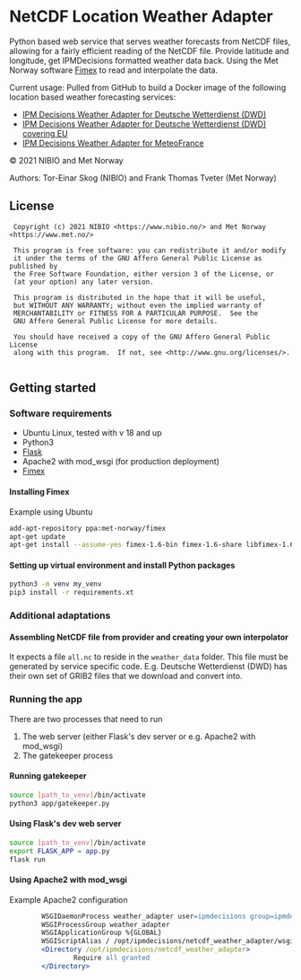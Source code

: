# NetCDF Location Weather Adapter
Python based web service that serves weather forecasts from NetCDF files, allowing for a fairly efficient reading of the NetCDF file. Provide latitude and longitude, get IPMDecisions formatted weather data back. Using the Met Norway software [Fimex](https://github.com/metno/fimex) to read and interpolate the data.

Current usage: Pulled from GitHub to build a Docker image of the following location based weather forecasting services:

* [IPM Decisions Weather Adapter for Deutsche Wetterdienst (DWD)](https://github.com/H2020-IPM-Decisions/Location-Weather-Adapter-DWD)
* [IPM Decisions Weather Adapter for Deutsche Wetterdienst (DWD) covering EU](https://github.com/H2020-IPM-Decisions/Location-Weather-Adapter-DWD_EU)
* [IPM Decisions Weather Adapter for MeteoFrance](https://github.com/H2020-IPM-Decisions/Location-Weather-Adapter-MeteoFrance)

&copy; 2021 NIBIO and Met Norway

Authors: Tor-Einar Skog (NIBIO) and Frank Thomas Tveter (Met Norway)

## License
```
 Copyright (c) 2021 NIBIO <https://www.nibio.no/> and Met Norway <https://www.met.no/>
 
 This program is free software: you can redistribute it and/or modify
 it under the terms of the GNU Affero General Public License as published by
 the Free Software Foundation, either version 3 of the License, or
 (at your option) any later version.
 
 This program is distributed in the hope that it will be useful,
 but WITHOUT ANY WARRANTY; without even the implied warranty of
 MERCHANTABILITY or FITNESS FOR A PARTICULAR PURPOSE.  See the
 GNU Affero General Public License for more details.
 
 You should have received a copy of the GNU Affero General Public License
 along with this program.  If not, see <http://www.gnu.org/licenses/>.
 
```

## Getting started
### Software requirements
* Ubuntu Linux, tested with v 18 and up
* Python3
* [Flask](https://flask.palletsprojects.com/en/1.1.x/)
* Apache2 with mod_wsgi (for production deployment)
* [Fimex](https://github.com/metno/fimex)

#### Installing Fimex
Example using Ubuntu

``` bash
add-apt-repository ppa:met-norway/fimex
apt-get update
apt-get install --assume-yes fimex-1.6-bin fimex-1.6-share libfimex-1.6-0 python3-pyfimex0-1.6
```
#### Setting up virtual environment and install Python packages

``` bash
python3 -m venv my_venv
pip3 install -r requirements.xt
```

### Additional adaptations
#### Assembling NetCDF file from provider and creating your own interpolator
It expects a file `all.nc` to reside in the `weather_data` folder. This file must be generated by service specific code. E.g. Deutsche Wetterdienst (DWD) has their own set of GRIB2 files that we download and convert into. 

### Running the app
There are two processes that need to run
1. The web server (either Flask's dev server or e.g. Apache2 with mod_wsgi)
2. The gatekeeper process

#### Running gatekeeper
``` bash
source [path_to_venv]/bin/activate
python3 app/gatekeeper.py
```

#### Using Flask's dev web server
``` bash
source [path_to_venv]/bin/activate
export FLASK_APP = app.py
flask run
```
#### Using Apache2 with mod_wsgi
Example Apache2 configuration

``` apache
        WSGIDaemonProcess weather_adapter user=ipmdecisions group=ipmdecisions threads=5
        WSGIProcessGroup weather_adapter
        WSGIApplicationGroup %{GLOBAL}
        WSGIScriptAlias / /opt/ipmdecisions/netcdf_weather_adapter/wsgi.py
        <Directory /opt/ipmdecisions/netcdf_weather_adapter>
                Require all granted
        </Directory>
```
